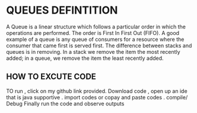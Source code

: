 # QUEUES DEFINTITION
A Queue is a linear structure which follows a particular order in which the operations are performed. The order is First In First Out (FIFO). A good example of a queue is any queue of consumers for a resource where the consumer that came first is served first. The difference between stacks and queues is in removing. In a stack we remove the item the most recently added; in a queue, we remove the item the least recently added.
## HOW TO EXCUTE CODE
TO run ,  click on my github link provided.
Download code , open up an ide that is java supportive .
import codes or copay and paste codes .
compile/ Debug 
Finally run the code and observe outputs
